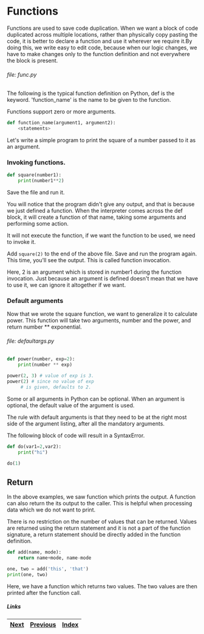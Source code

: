 # Functions

Functions are used to save code duplication. When we want a block of code duplicated across multiple locations, rather than physically copy pasting the code, it is better to declare a function and use it wherever we require it.By doing this, we write easy to edit code, because when our logic changes, we have to make changes only to the function definition and not everywhere the block is present.

###### file: func.py

The following is the typical function definition on Python, def is the keyword. 'function\_name' is the name to be given to the function.

Functions support zero or more arguments.

```python
def function_name(argument1, argument2):
    <statements>
```

Let's write a simple program to print the square of a number passed to it as an argument.

### Invoking functions.

```python
def square(number1):
    print(number1**2)
```

Save the file and run it. 

You will notice that the program didn't give any output, and that is because we just defined a function. When the interpreter comes across the def block, it will create a function of that name, taking some arguments and performing some action. 

It will not execute the function, if we want the function to be used, we need to invoke it.

Add `square(2)` to the end of the above file. Save and run the program again. This time, you'll see the output. This is called function invocation.

Here, 2 is an argument which is stored in number1 during the function invocation. Just because an argument is defined doesn't mean that we have to use it, we can ignore it altogether if we want.

### Default arguments

Now that we wrote the square function, we want to generalize it to calculate power. This function will take two arguments, number and the power, and return number \*\* exponential.

###### file: defaultargs.py

```python
def power(number, exp=2):
    print(number ** exp)

power(2, 3) # value of exp is 3.
power(2) # since no value of exp
	 # is given, defaults to 2.
```

Some or all arguments in Python can be optional. When an argument is optional, the default value of the argument is used.

The rule with default arguments is that they need to be at the right most side of the argument listing, after all the mandatory arguments.

The following block of code will result in a SyntaxError.
```python
def do(var1=2,var2):
    print("hi")

do(1)
```

## Return
In the above examples, we saw function which prints the output. A function can also return the its output to the caller. This is helpful when processing data which we do not want to print.

There is no restriction on the number of values that can be returned. Values are returned using the return statement and it is not a part of the function signature, a return statement should be directly added in the function definition.

```python
def add(name, mode):
    return name+mode, name-mode

one, two = add('this', 'that')
print(one, two)
```

Here, we have a function which returns two values. The two values are then printed after the function call.

##### Links

|[Next](10-task.md) | [Previous](08-exception.md) |  [Index](SUMMARY.md)
| ----| ----| ----| 
